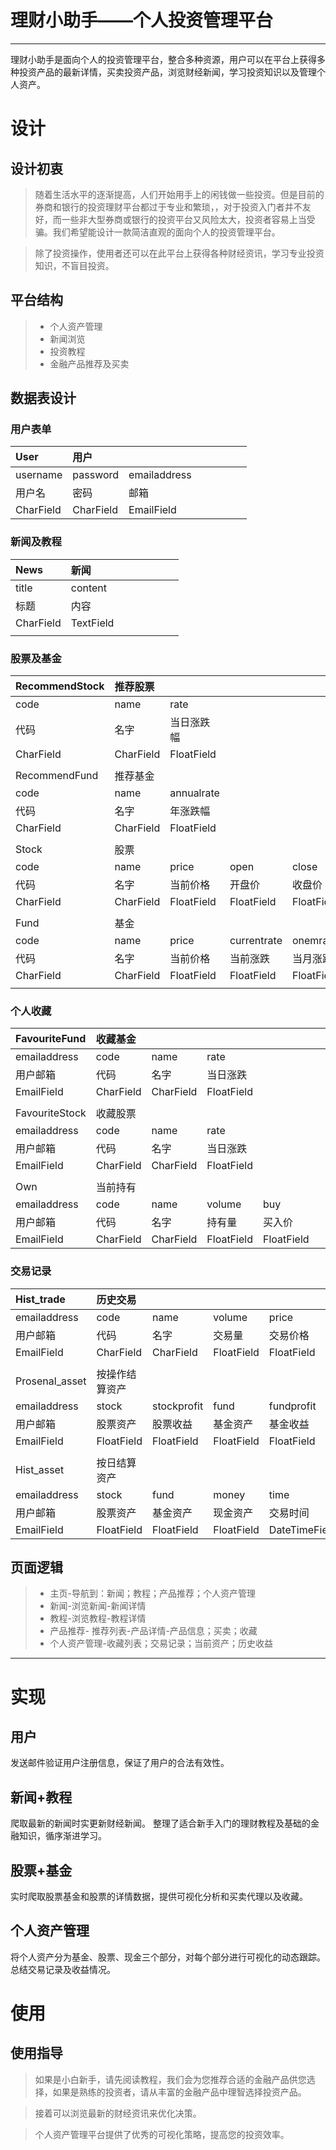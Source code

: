 # 理财小助手——个人投资管理平台

------

理财小助手是面向个人的投资管理平台，整合多种资源，用户可以在平台上获得多种投资产品的最新详情，买卖投资产品，浏览财经新闻，学习投资知识以及管理个人资产。


# 设计

## 设计初衷
> 随着生活水平的逐渐提高，人们开始用手上的闲钱做一些投资。但是目前的券商和银行的投资理财平台都过于专业和繁琐，，对于投资入门者并不友好，而一些非大型券商或银行的投资平台又风险太大，投资者容易上当受骗。我们希望能设计一款简洁直观的面向个人的投资管理平台。

> 除了投资操作，使用者还可以在此平台上获得各种财经资讯，学习专业投资知识，不盲目投资。

## 平台结构
> * 个人资产管理
> * 新闻浏览
> * 投资教程
> * 金融产品推荐及买卖


## 数据表设计
### 用户表单
|User|用户|||||||
|:--|:--|:--|:--|:--|:--|:--|:--|
|username|password|emailaddress||||||
|用户名|密码|邮箱||||||
|CharField|CharField|EmailField||||||
### 新闻及教程

|News|新闻|||||||
|:--|:--|:--|:--|:--|:--|:--|:--|
|title|content|||||||
|标题|内容|||||||
|CharField|TextField|||||||
|||||||||

### 股票及基金

|RecommendStock|推荐股票|||||||
|:--|:--|:--|:--|:--|:--|:--|:--|
|code|name|rate||||||
|代码|名字|当日涨跌幅||||||
|CharField|CharField|FloatField||||||
|||||||||
|RecommendFund|推荐基金|||||||
|code|name|annualrate||||||
|代码|名字|年涨跌幅||||||
|CharField|CharField|FloatField||||||
|||||||||
|Stock|股票|||||||
|code|name|price|open|close|high|low|currentrate|
|代码|名字|当前价格|开盘价|收盘价|最高价|最低价|当前涨跌|
|CharField|CharField|FloatField|FloatField|FloatField|FloatField|FloatField|FloatField|
|||||||||
|Fund|基金|||||||
|code|name|price|currentrate|onemrate|threemrate|sixmrate|annualrate|
|代码|名字|当前价格|当前涨跌|当月涨跌|三月涨跌|六月涨跌|本年涨跌|
|CharField|CharField|FloatField|FloatField|FloatField|FloatField|FloatField|FloatField|
|||||||||

### 个人收藏

|FavouriteFund|收藏基金|||||||
|:--|:--|:--|:--|:--|:--|:--|:--|
|emailaddress|code|name|rate|||||
|用户邮箱|代码|名字|当日涨跌|||||
|EmailField|CharField|CharField|FloatField|||||
|||||||||
|FavouriteStock|收藏股票|||||||
|emailaddress|code|name|rate|||||
|用户邮箱|代码|名字|当日涨跌|||||
|EmailField|CharField|CharField|FloatField|||||
|||||||||
|Own|当前持有|||||||
|emailaddress|code|name|volume|buy||||
|用户邮箱|代码|名字|持有量|买入价||||
|EmailField|CharField|CharField|FloatField|FloatField||||

### 交易记录

|Hist_trade|历史交易|||||||
|:--|:--|:--|:--|:--|:--|:--|:--|
|emailaddress|code|name|volume|price|time|||
|用户邮箱|代码|名字|交易量|交易价格|交易时间|||
|EmailField|CharField|CharField|FloatField|FloatField|DateTimeField|||
|||||||||
|Prosenal_asset|按操作结算资产|||||||
|emailaddress|stock|stockprofit|fund|fundprofit|money|time||
|用户邮箱|股票资产|股票收益|基金资产|基金收益|现金资产|交易时间||
|EmailField|FloatField|FloatField|FloatField|FloatField|FloatField|DateTimeField||
|||||||||
|Hist_asset|按日结算资产|||||||
|emailaddress|stock|fund|money|time||||
|用户邮箱|股票资产|基金资产|现金资产|交易时间||||
|EmailField|FloatField|FloatField|FloatField|DateTimeField||||

## 页面逻辑
> * 主页-导航到：新闻；教程；产品推荐；个人资产管理
> * 新闻-浏览新闻-新闻详情
> * 教程-浏览教程-教程详情
> * 产品推荐- 推荐列表-产品详情-产品信息；买卖；收藏
> * 个人资产管理-收藏列表；交易记录；当前资产；历史收益

------
# 实现
## 用户
发送邮件验证用户注册信息，保证了用户的合法有效性。
## 新闻+教程
爬取最新的新闻时实更新财经新闻。
整理了适合新手入门的理财教程及基础的金融知识，循序渐进学习。
## 股票+基金
实时爬取股票基金和股票的详情数据，提供可视化分析和买卖代理以及收藏。
## 个人资产管理
将个人资产分为基金、股票、现金三个部分，对每个部分进行可视化的动态跟踪。总结交易记录及收益情况。


# 使用

## 使用指导
>   如果是小白新手，请先阅读教程，我们会为您推荐合适的金融产品供您选择，如果是熟练的投资者，请从丰富的金融产品中理智选择投资产品。

>   接着可以浏览最新的财经资讯来优化决策。

>   个人资产管理平台提供了优秀的可视化策略，提高您的投资效率。



